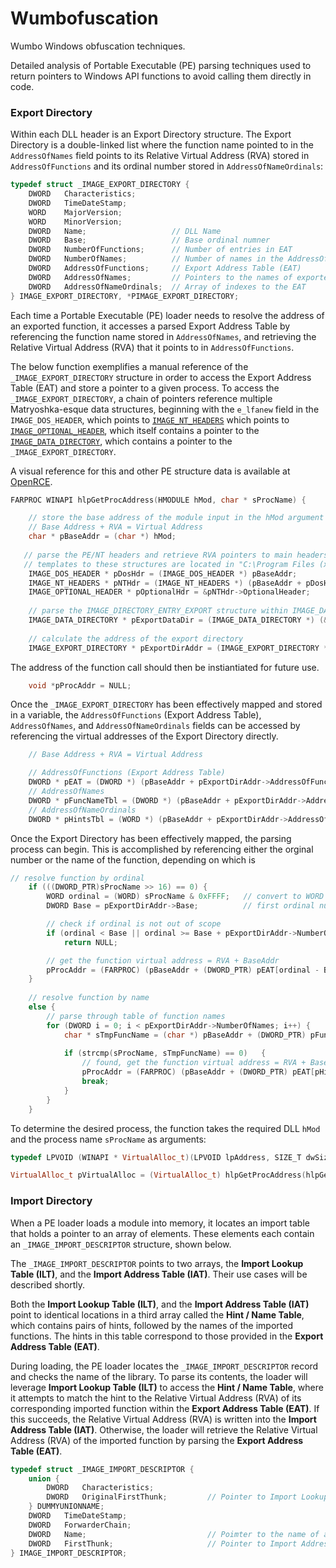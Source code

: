 # Wumbofuscation
Wumbo Windows obfuscation techniques.

Detailed analysis of Portable Executable (PE) parsing techniques used to return pointers to Windows API functions to avoid calling them directly in code.

### Export Directory
Within each DLL header is an Export Directory structure. The Export Directory is a double-linked list where the function name pointed to in the `AddressOfNames` field points to its Relative Virtual Address (RVA) stored in `AddressOfFunctions` and its ordinal number stored in `AddressOfNameOrdinals`:

```c++
typedef struct _IMAGE_EXPORT_DIRECTORY {
    DWORD   Characteristics;
    DWORD   TimeDateStamp;
    WORD    MajorVersion;
    WORD    MinorVersion;
    DWORD   Name;                   // DLL Name
    DWORD   Base;                   // Base ordinal numner
    DWORD   NumberOfFunctions;      // Number of entries in EAT
    DWORD   NumberOfNames;          // Number of names in the AddressOfNames and AddressOfNameOrdinals arrays
    DWORD   AddressOfFunctions;     // Export Address Table (EAT)
    DWORD   AddressOfNames;         // Pointers to the names of exported functions
    DWORD   AddressOfNameOrdinals;  // Array of indexes to the EAT
} IMAGE_EXPORT_DIRECTORY, *PIMAGE_EXPORT_DIRECTORY;
```

Each time a Portable Executable (PE) loader needs to resolve the address of an exported function, it accesses a parsed Export Address Table by referencing the function name stored in `AddressOfNames`, and retrieving the Relative Virtual Address (RVA) that it points to in `AddressOfFunctions`.

The below function exemplifies a manual reference of the `_IMAGE_EXPORT_DIRECTORY` structure in order to access the Export Address Table (EAT) and store a pointer to a given process. To access the `_IMAGE_EXPORT_DIRECTORY`, a chain of pointers reference multiple Matryoshka-esque data structures, beginning with the `e_lfanew` field in the `IMAGE_DOS_HEADER`, which points to [`IMAGE_NT_HEADERS`](https://docs.microsoft.com/en-us/windows/win32/api/winnt/ns-winnt-image_nt_headers64) which points to [`IMAGE_OPTIONAL_HEADER`](https://docs.microsoft.com/en-us/windows/win32/api/winnt/ns-winnt-image_optional_header32), which itself contains a pointer to the [`IMAGE_DATA_DIRECTORY`](https://docs.microsoft.com/en-us/windows/win32/api/winnt/ns-winnt-image_data_directory), which contains a pointer to the `_IMAGE_EXPORT_DIRECTORY`.

A visual reference for this and other PE structure data is available at [OpenRCE](http://www.openrce.org/reference_library/files/reference/PE%20Format.pdf).

```c++
FARPROC WINAPI hlpGetProcAddress(HMODULE hMod, char * sProcName) {

    // store the base address of the module input in the hMod argument
    // Base Address + RVA = Virtual Address
    char * pBaseAddr = (char *) hMod;
    
   // parse the PE/NT headers and retrieve RVA pointers to main headers/structures
   // templates to these structures are located in "C:\Program Files (x86)\Windows Kits\10\Include\10\um\winnit.h" 
    IMAGE_DOS_HEADER * pDosHdr = (IMAGE_DOS_HEADER *) pBaseAddr;
    IMAGE_NT_HEADERS * pNTHdr = (IMAGE_NT_HEADERS *) (pBaseAddr + pDosHdr->e_lfanew);
    IMAGE_OPTIONAL_HEADER * pOptionalHdr = &pNTHdr->OptionalHeader;
        
    // parse the IMAGE_DIRECTORY_ENTRY_EXPORT structure within IMAGE_DATA_DIRECTORY to locate the start of the export directory
    IMAGE_DATA_DIRECTORY * pExportDataDir = (IMAGE_DATA_DIRECTORY *) (&pOptionalHdr->DataDirectory[IMAGE_DIRECTORY_ENTRY_EXPORT]);
    
    // calculate the address of the export directory
    IMAGE_EXPORT_DIRECTORY * pExportDirAddr = (IMAGE_EXPORT_DIRECTORY *) (pBaseAddr + pExportDataDir->VirtualAddress);
```

The address of the function call should then be instiantiated for future use.

```c++
	void *pProcAddr = NULL;
```

Once the `_IMAGE_EXPORT_DIRECTORY` has been effectively mapped and stored in a variable, the `AddressOfFunctions` (Export Address Table), `AddressOfNames`, and `AddressOfNameOrdinals` fields can be accessed by referencing the virtual addresses of the Export Directory directly.

```c++
    // Base Address + RVA = Virtual Address

    // AddressOfFunctions (Export Address Table)
    DWORD * pEAT = (DWORD *) (pBaseAddr + pExportDirAddr->AddressOfFunctions);
    // AddressOfNames
    DWORD * pFuncNameTbl = (DWORD *) (pBaseAddr + pExportDirAddr->AddressOfNames);
    // AddressOfNameOrdinals
    DWORD * pHintsTbl = (WORD *) (pBaseAddr + pExportDirAddr->AddressOfNameOrdinals);
```

Once the Export Directory has been effectively mapped, the parsing process can begin. This is accomplished by referencing either the orginal number or the name of the function, depending on which is

```c++
// resolve function by ordinal
	if (((DWORD_PTR)sProcName >> 16) == 0) {
		WORD ordinal = (WORD) sProcName & 0xFFFF;   // convert to WORD
		DWORD Base = pExportDirAddr->Base;          // first ordinal number

		// check if ordinal is not out of scope
		if (ordinal < Base || ordinal >= Base + pExportDirAddr->NumberOfFunctions)
			return NULL;

		// get the function virtual address = RVA + BaseAddr
		pProcAddr = (FARPROC) (pBaseAddr + (DWORD_PTR) pEAT[ordinal - Base]);
	}
    
	// resolve function by name
	else {
		// parse through table of function names
		for (DWORD i = 0; i < pExportDirAddr->NumberOfNames; i++) {
			char * sTmpFuncName = (char *) pBaseAddr + (DWORD_PTR) pFuncNameTbl[i];
	
			if (strcmp(sProcName, sTmpFuncName) == 0)	{
				// found, get the function virtual address = RVA + BaseAddr
				pProcAddr = (FARPROC) (pBaseAddr + (DWORD_PTR) pEAT[pHintsTbl[i]]);
				break;
			}
		}
	}
```

To determine the desired process, the function takes the required DLL `hMod` and the process name `sProcName` as arguments:

```c++
typedef LPVOID (WINAPI * VirtualAlloc_t)(LPVOID lpAddress, SIZE_T dwSize, DWORD  flAllocationType, DWORD  flProtect);

VirtualAlloc_t pVirtualAlloc = (VirtualAlloc_t) hlpGetProcAddress(hlpGetModuleHandle(L"KERNEL32.DLL"), "VirtualAlloc");
```

### Import Directory
When a PE loader loads a module into memory, it locates an import table that holds a pointer to an array of elements. These elements each contain an `_IMAGE_IMPORT_DESCRIPTOR` structure, shown below.

The `_IMAGE_IMPORT_DESCRIPTOR` points to two arrays, the **Import Lookup Table (ILT)**, and the **Import Address Table (IAT)**. Their use cases will be described shortly.

Both the **Import Lookup Table (ILT)**, and the **Import Address Table (IAT)** point to identical locations in a third array called the **Hint / Name Table**, which contains pairs of hints, followed by the names of the imported functions. The hints in this table correspond to those provided in the **Export Address Table (EAT)**.

During loading, the PE loader locates the `_IMAGE_IMPORT_DESCRIPTOR` record and checks the name of the library. To parse its contents, the loader will leverage **Import Lookup Table (ILT)** to access the **Hint / Name Table**, where it attempts to match the hint to the Relative Virtual Address (RVA) of its corresponding imported function within the **Export Address Table (EAT)**. If this succeeds, the Relative Virtual Address (RVA) is written into the **Import Address Table (IAT)**. Otherwise, the loader will retrieve the Relative Virtual Address (RVA) of the imported function by parsing the **Export Address Table (EAT)**.

```c++
typedef struct _IMAGE_IMPORT_DESCRIPTOR {
    union {
        DWORD   Characteristics;
        DWORD   OriginalFirstThunk;         // Pointer to Import Lookup Table (ILT)
    } DUMMYUNIONNAME;
    DWORD   TimeDateStamp;                 
    DWORD   ForwarderChain;                
    DWORD   Name;                           // Poimter to the name of an imported DLL
    DWORD   FirstThunk;                     // Pointer to Import Address Table (IAT)
} IMAGE_IMPORT_DESCRIPTOR;
```



